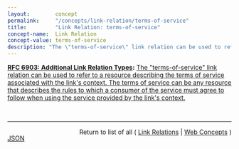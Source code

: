 ```yaml
---
layout:        concept
permalink:     "/concepts/link-relation/terms-of-service"
title:         "Link Relation: terms-of-service"
concept-name:  Link Relation
concept-value: terms-of-service
description: "The \"terms-of-service\" link relation can be used to refer to a resource describing the terms of service associated with the link's context. The terms of service can be any resource that describes the rules to which a consumer of the service must agree to follow when using the service provided by the link's context."
---
```


**[RFC 6903: Additional Link Relation Types](/specs/IETF/RFC/6903 "This specification defines a number of additional link relation types that can be used for a range of purposes in a variety of applications types."):** [The "terms-of-service" link relation can be used to refer to a resource describing the terms of service associated with the link's context. The terms of service can be any resource that describes the rules to which a consumer of the service must agree to follow when using the service provided by the link's context.](http://tools.ietf.org/html/rfc6903#section-5 "Read documentation for Link Relation &#34;terms-of-service&#34;")

<br/>
<hr/>

<p style="float : left"><a href="./terms-of-service.json" title="JSON representing this particular Web Concept value">JSON</a></p>
<p style="text-align: right">Return to list of all ( <a href="../link-relation/">Link Relations</a> | <a href="../">Web Concepts</a> )</p>
